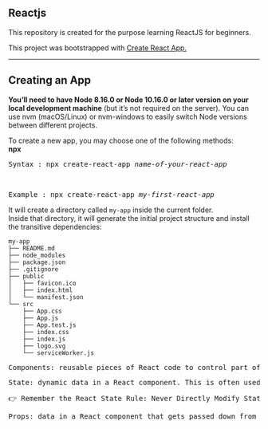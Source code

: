 <b><h2>Reactjs</h2></b>
This repository is created for the purpose learning ReactJS for beginners.

This project was bootstrapped with <a href="https://github.com/facebook/create-react-app">Create React App.</a>

<hr/>
<h2>Creating an App</h2>

<b>You’ll need to have Node 8.16.0 or Node 10.16.0 or later version on your local development machine</b> (but it’s not required on the server). You can use nvm (macOS/Linux) or nvm-windows to easily switch Node versions between different projects.

To create a new app, you may choose one of the following methods:
<br/>
<b>npx</b>

<div class="highlight highlight-source-shell"><pre>Syntax : npx create-react-app <i>name-of-your-react-app</i></pre></div>

<br/>

<div class="highlight highlight-source-shell"><pre>Example : npx create-react-app <i>my-first-react-app</i></pre></div>

<p>It will create a directory called <code>my-app</code> inside the current folder.<br>
Inside that directory, it will generate the initial project structure and install the transitive dependencies:</p>

<pre><code>my-app
├── README.md
├── node_modules
├── package.json
├── .gitignore
├── public
│   ├── favicon.ico
│   ├── index.html
│   └── manifest.json
└── src
    ├── App.css
    ├── App.js
    ├── App.test.js
    ├── index.css
    ├── index.js
    ├── logo.svg
    └── serviceWorker.js
</code></pre>

<div class="highlight highlight-source-shell"><pre>Components: reusable pieces of React code to control part of the user interface. Components capture the structure of UI, and can have internal data to track the user behavior throughout the lifetime of the app.</pre></div>

<div class="highlight highlight-source-shell"><pre>State: dynamic data in a React component. This is often used to track variables that will be re-rendered in the UI based on events that occur in the application.</pre></div>

<div class="highlight highlight-source-shell"><pre>👉 Remember the React State Rule: Never Directly Modify State. Instead use the `this.setState` method.</pre></div>

<div class="highlight highlight-source-shell"><pre>Props: data in a React component that gets passed down from its parent. In the parent component, it will pass data down to the child component through attributes in the child component’s JSX.</pre></div>

